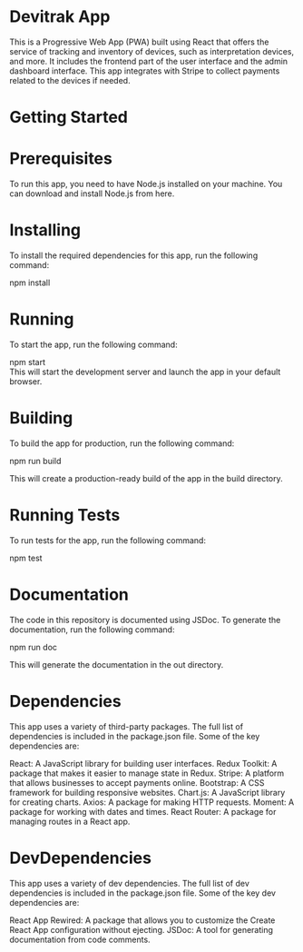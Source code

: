 # Devitrak App
This is a Progressive Web App (PWA) built using React that offers the service of tracking and inventory of devices, such as interpretation devices, and more. It includes the frontend part of the user interface and the admin dashboard interface. This app integrates with Stripe to collect payments related to the devices if needed.

# Getting Started
# Prerequisites
To run this app, you need to have Node.js installed on your machine. You can download and install Node.js from here.

# Installing
To install the required dependencies for this app, run the following command:

npm install

# Running
To start the app, run the following command:

npm start 
<br/>
This will start the development server and launch the app in your default browser.

# Building
To build the app for production, run the following command:

npm run build


This will create a production-ready build of the app in the build directory.

# Running Tests
To run tests for the app, run the following command:

npm test

# Documentation
The code in this repository is documented using JSDoc. To generate the documentation, run the following command:

npm run doc


This will generate the documentation in the out directory.

# Dependencies
This app uses a variety of third-party packages. The full list of dependencies is included in the package.json file. Some of the key dependencies are:

React: A JavaScript library for building user interfaces.
Redux Toolkit: A package that makes it easier to manage state in Redux.
Stripe: A platform that allows businesses to accept payments online.
Bootstrap: A CSS framework for building responsive websites.
Chart.js: A JavaScript library for creating charts.
Axios: A package for making HTTP requests.
Moment: A package for working with dates and times.
React Router: A package for managing routes in a React app.

# DevDependencies
This app uses a variety of dev dependencies. The full list of dev dependencies is included in the package.json file. Some of the key dev dependencies are:

React App Rewired: A package that allows you to customize the Create React App configuration without ejecting.
JSDoc: A tool for generating documentation from code comments.
